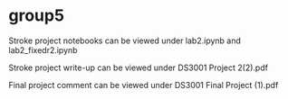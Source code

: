 # group5

Stroke project notebooks can be viewed under lab2.ipynb and lab2_fixedr2.ipynb

Stroke project write-up can be viewed under DS3001 Project 2(2).pdf

Final project comment can be viewed under DS3001 Final Project (1).pdf
